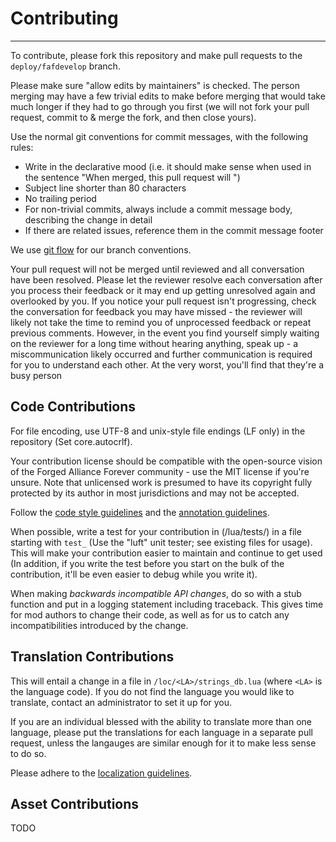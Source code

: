# Contributing
---

To contribute, please fork this repository and make pull requests to the `deploy/fafdevelop` branch.

Please make sure "allow edits by maintainers" is checked. The person merging may have a few trivial edits to make before merging that would take much longer if they had to go through you first (we will not fork your pull request, commit to & merge the fork, and then close yours).

Use the normal git conventions for commit messages, with the following rules:
  - Write in the declarative mood (i.e. it should make sense when used in the sentence "When merged, this pull request will <message>")
  - Subject line shorter than 80 characters
  - No trailing period
  - For non-trivial commits, always include a commit message body, describing the change in detail
  - If there are related issues, reference them in the commit message footer

We use [git flow](http://nvie.com/posts/a-successful-git-branching-model/) for our branch conventions.

Your pull request will not be merged until reviewed and all conversation have been resolved. Please let the reviewer resolve each conversation after you process their feedback or it may end up getting unresolved again and overlooked by you. If you notice your pull request isn't progressing, check the conversation for feedback you may have missed - the reviewer will likely not take the time to remind you of unprocessed feedback or repeat previous comments. However, in the event you find yourself simply waiting on the reviewer for a long time without hearing anything, speak up - a miscommunication likely occurred and further communication is required for you to understand each other. At the very worst, you'll find that they're a busy person

## Code Contributions

For file encoding, use UTF-8 and unix-style file endings (LF only) in the repository (Set core.autocrlf).

Your contribution license should be compatible with the open-source vision of the Forged Alliance Forever community - use the MIT license if you're unsure. Note that unlicensed work is presumed to have its copyright fully protected by its author in most jurisdictions and may not be accepted.

Follow the [code style guidelines](codestyle.md) and the [annotation guidelines](annotation.md).

When possible, write a test for your contribution in (/lua/tests/) in a file starting with `test_` (Use the "luft" unit tester; see existing files for usage). This will make your contribution easier to maintain and continue to get used (In addition, if you write the test before you start on the bulk of the contribution, it'll be even easier to debug while you write it).

When making *backwards incompatible API changes*, do so with a stub function and put in a logging statement including traceback. This gives time for mod authors to change their code, as well as for us to catch any incompatibilities introduced by the change.

## Translation Contributions

This will entail a change in a file in `/loc/<LA>/strings_db.lua` (where `<LA>` is the language code). If you do not find the language you would like to translate, contact an administrator to set it up for you.

If you are an individual blessed with the ability to translate more than one language, please put the translations for each language in a separate pull request, unless the langauges are similar enough for it to make less sense to do so.

Please adhere to the [localization guidelines](loc/guidelines.md).

## Asset Contributions

TODO

